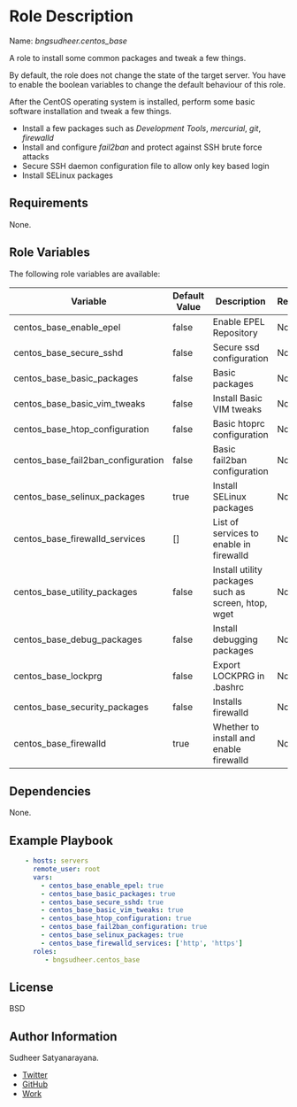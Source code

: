 Role Description
=========
Name: *bngsudheer.centos_base*

A role to install some common packages and tweak a few things.

By default, the role does not change the state of the target server. You have to
enable the boolean variables to change the default behaviour of this role.

After the CentOS operating system is installed, perform some basic software
installation and tweak a few things.

  - Install a few packages such as *Development Tools*, *mercurial*, *git*, *firewalld*
  - Install and configure *fail2ban* and protect against SSH brute force attacks
  - Secure SSH daemon configuration file to allow only key based login
  - Install SELinux packages

Requirements
------------

None.

Role Variables
--------------
The following role variables are available:

| Variable | Default Value | Description | Required? |
|----------|---------------|-----------|-------------|
| centos_base_enable_epel | false | Enable EPEL Repository | No |
| centos_base_secure_sshd |  false | Secure ssd configuration | No  |
| centos_base_basic_packages | false | Basic packages | No |
| centos_base_basic_vim_tweaks | false | Install Basic VIM tweaks | No |
| centos_base_htop_configuration | false | Basic htoprc configuration | No |
| centos_base_fail2ban_configuration | false |Basic fail2ban configuration |  No |
| centos_base_selinux_packages |  true | Install SELinux packages | No |
| centos_base_firewalld_services| [] | List of services to enable in firewalld | No |
| centos_base_utility_packages | false | Install utility packages such as screen, htop, wget | No |
| centos_base_debug_packages | false | Install debugging packages | No |
| centos_base_lockprg | false | Export LOCKPRG in .bashrc | No
| centos_base_security_packages | false | Installs firewalld | No |
| centos_base_firewalld | true | Whether to install and enable firewalld | No |

Dependencies
------------

None.

Example Playbook
----------------

```yml
    - hosts: servers
      remote_user: root
      vars:
        - centos_base_enable_epel: true
        - centos_base_basic_packages: true
        - centos_base_secure_sshd: true
        - centos_base_basic_vim_tweaks: true
        - centos_base_htop_configuration: true
        - centos_base_fail2ban_configuration: true
        - centos_base_selinux_packages: true
        - centos_base_firewalld_services: ['http', 'https']
      roles:
         - bngsudheer.centos_base
```
License
-------

BSD

Author Information
------------------

Sudheer Satyanarayana.
* [Twitter](https://twitter.com/bngsudheer)
* [GitHub](https://github.com/bngsudheer)
* [Work](https://www.gavika.com/)
